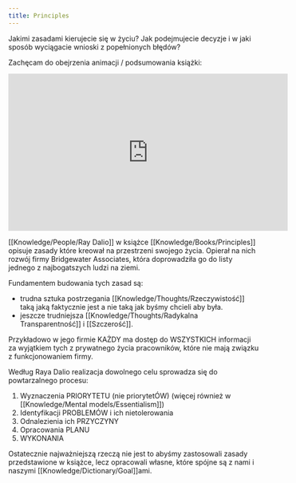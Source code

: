 ```yaml
---
title: Principles
---
```


Jakimi zasadami kierujecie się w życiu? Jak podejmujecie decyzje i w jaki sposób wyciągacie wnioski z popełnionych błędów? 

Zachęcam do obejrzenia animacji / podsumowania książki: 

<iframe width="560" height="315" src="https://www.youtube.com/embed/B9XGUpQZY38" title="YouTube video player" frameborder="0" allow="accelerometer; autoplay; clipboard-write; encrypted-media; gyroscope; picture-in-picture" allowfullscreen></iframe>

[[Knowledge/People/Ray Dalio]] w książce [[Knowledge/Books/Principles]] opisuje zasady które kreował na przestrzeni swojego życia. Opierał na nich rozwój firmy Bridgewater Associates, która doprowadziła go do listy jednego z najbogatszych ludzi na ziemi. 

Fundamentem budowania tych zasad są:
- trudna sztuka postrzegania [[Knowledge/Thoughts/Rzeczywistość]] taką jaką faktycznie jest a nie taką jak byśmy chcieli aby była.
- jeszcze trudniejsza [[Knowledge/Thoughts/Radykalna Transparentność]] i [[Szczerość]].

Przykładowo w jego firmie KAŻDY ma dostęp do WSZYSTKICH informacji za wyjątkiem tych z prywatnego życia pracowników, które nie mają związku z funkcjonowaniem firmy. 

Według Raya Dalio realizacja dowolnego celu sprowadza się do powtarzalnego procesu: 
1. Wyznaczenia PRIORYTETU (nie priorytetÓW) (więcej również w [[Knowledge/Mental models/Essentialism]])
2. Identyfikacji PROBLEMÓW i ich nietolerowania
3. Odnalezienia ich PRZYCZYNY 
4. Opracowania PLANU
5. WYKONANIA

Ostatecznie najważniejszą rzeczą nie jest to abyśmy zastosowali zasady przedstawione w książce, lecz opracowali własne, które spójne są z nami i naszymi [[Knowledge/Dictionary/Goal]]ami. 